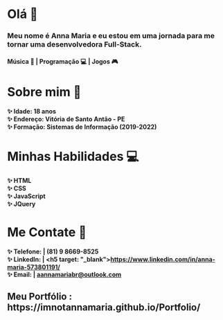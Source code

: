 # Olá 🌟
<h3>Meu nome é <b>Anna Maria<b> e eu estou em uma jornada para me tornar uma desenvolvedora Full-Stack.</h3>

<h4>Música 🎸 | Programação 💻 | Jogos 🎮</h4>

# Sobre mim 🔎
✨ Idade:  18 anos
<br>
✨ Endereço: Vitória de Santo Antão - PE 
<br>
✨ Formação: Sistemas de Informação (2019-2022)
<br>

# Minhas Habilidades 💻
✨ HTML
<br>
✨ CSS
<br>
✨ JavaScript
<br>
✨ JQuery
<br>

# Me Contate 📧
✨ Telefone: | (81) 9 8669-8525
<br>
✨ LinkedIn: |  <h5 target: "_blank">https://www.linkedin.com/in/anna-maria-573801191/</h5>
<br>
✨ Email: | aannamariabr@outlook.com
<br>

<h2> Meu Portfólio : https://imnotannamaria.github.io/Portfolio/ </h2>
